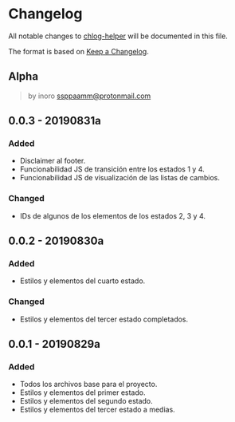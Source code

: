 # Changelog
All notable changes to [chlog-helper](https://github.com/boot1110001/chlog-helper) will be documented in this file.

The format is based on [Keep a Changelog](https://keepachangelog.com/en/1.0.0/).

## Alpha
> by inoro <ssppaamm@protonmail.com>

## 0.0.3 - 20190831a
### Added
- Disclaimer al footer.
- Funcionabilidad JS de transición entre los estados 1 y 4.
- Funcionabilidad JS de visualización de las listas de cambios.
### Changed
- IDs de algunos de los elementos de los estados 2, 3 y 4.

## 0.0.2 - 20190830a
### Added
- Estilos y elementos del cuarto estado.
### Changed
- Estilos y elementos del tercer estado completados.

## 0.0.1 - 20190829a
### Added
- Todos los archivos base para el proyecto.
- Estilos y elementos del primer estado.
- Estilos y elementos del segundo estado.
- Estilos y elementos del tercer estado a medias.
